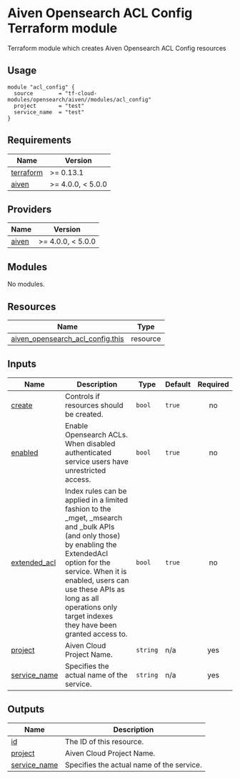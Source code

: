 # Aiven Opensearch ACL Config Terraform module

Terraform module which creates Aiven Opensearch ACL Config resources

## Usage

```hcl
module "acl_config" {
  source        = "tf-cloud-modules/opensearch/aiven//modules/acl_config"
  project       = "test"
  service_name  = "test"
}
```

<!-- BEGIN_TF_DOCS -->
## Requirements

| Name | Version |
|------|---------|
| <a name="requirement_terraform"></a> [terraform](#requirement\_terraform) | >= 0.13.1 |
| <a name="requirement_aiven"></a> [aiven](#requirement\_aiven) | >= 4.0.0, < 5.0.0 |

## Providers

| Name | Version |
|------|---------|
| <a name="provider_aiven"></a> [aiven](#provider\_aiven) | >= 4.0.0, < 5.0.0 |

## Modules

No modules.

## Resources

| Name | Type |
|------|------|
| [aiven_opensearch_acl_config.this](https://registry.terraform.io/providers/aiven/aiven/latest/docs/resources/opensearch_acl_config) | resource |

## Inputs

| Name | Description | Type | Default | Required |
|------|-------------|------|---------|:--------:|
| <a name="input_create"></a> [create](#input\_create) | Controls if resources should be created. | `bool` | `true` | no |
| <a name="input_enabled"></a> [enabled](#input\_enabled) | Enable Opensearch ACLs. When disabled authenticated service users have unrestricted access. | `bool` | `true` | no |
| <a name="input_extended_acl"></a> [extended\_acl](#input\_extended\_acl) | Index rules can be applied in a limited fashion to the \_mget, \_msearch and \_bulk APIs (and only those) by enabling the ExtendedAcl option for the service. When it is enabled, users can use these APIs as long as all operations only target indexes they have been granted access to. | `bool` | `true` | no |
| <a name="input_project"></a> [project](#input\_project) | Aiven Cloud Project Name. | `string` | n/a | yes |
| <a name="input_service_name"></a> [service\_name](#input\_service\_name) | Specifies the actual name of the service. | `string` | n/a | yes |

## Outputs

| Name | Description |
|------|-------------|
| <a name="output_id"></a> [id](#output\_id) | The ID of this resource. |
| <a name="output_project"></a> [project](#output\_project) | Aiven Cloud Project Name. |
| <a name="output_service_name"></a> [service\_name](#output\_service\_name) | Specifies the actual name of the service. |
<!-- END_TF_DOCS -->
